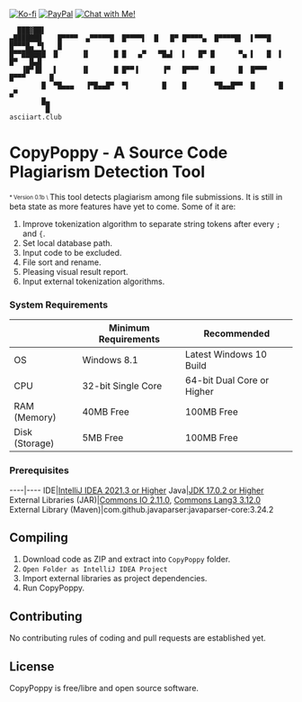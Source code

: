 [![Ko-fi](https://img.shields.io/badge/Support%20me%20on-Ko--fi-FF5E5B.svg?logo=ko-fi)](https://ko-fi.com/RisPNG)
[![PayPal](https://img.shields.io/badge/Donate%20on-PayPal-00457C.svg?logo=paypal)](https://paypal.me/itsris)
[![Chat with Me!](https://img.shields.io/badge/Discord-chat-7289da.svg?&logo=discord)](https://discord.gg/xnwRcyPn)

      ███▓██▌                                         
    ▄███████    █▀▀▀▀  ▄▀▀▀▀▀█  █▀▀▀▀▌  █   █▀ █▀▀▀▀▄  █▀▀▀▀█▌  ▌▀▀▀█  █▀▀▀█▄ ▀▌   █
    █▀▀██████  █      ▐▌      █ █   ▄▀   ▀█▄▌  ▌   █▀ █      ▀▄ ▌   █  ▌   █▀   █▄█
       ▐█▀▐█   ▌      ▐▌      █ █▀▀▐      ▐▀   █▀▀▀   █      █  █▀▀▀   █▀▀▀      █
            █  ▀█▄▄▄   ▐▀█▄▄█▀  ▀▌        █    █       ▀█▄▄█▀▀  █      █        ▄▀
            █▄
             █														asciiart.club

# CopyPoppy - A Source Code Plagiarism Detection Tool
<sub><sup>\* Version 0.1b \ </sub></sup>
This tool detects plagiarism among file submissions. It is still in beta state as more features have yet to come. Some of it are:

1. Improve tokenization algorithm to separate string tokens after every `;` and `{`.
1. Set local database path.
1. Input code to be excluded.
1. File sort and rename.
1. Pleasing visual result report.
1. Input external tokenization algorithms.

### System Requirements
 |Minimum Requirements|Recommended
----|----|----
OS|Windows 8.1|Latest Windows 10 Build
CPU|32-bit Single Core|64-bit Dual Core or Higher
RAM (Memory)|40MB Free|100MB Free
Disk (Storage)|5MB Free|100MB Free

### Prerequisites

----|----
IDE|[IntelliJ IDEA 2021.3 or Higher](https://www.jetbrains.com/idea/download)
Java|[JDK 17.0.2 or Higher](https://corretto.aws/downloads/latest/amazon-corretto-17-x64-windows-jdk.msi)
External Libraries (JAR)|[Commons IO 2.11.0](https://dlcdn.apache.org//commons/io/binaries/commons-io-2.11.0-bin.zip), [Commons Lang3 3.12.0](https://dlcdn.apache.org//commons/lang/binaries/commons-lang3-3.12.0-bin.zip)
External Library (Maven)|com.github.javaparser:javaparser-core:3.24.2

## Compiling

1. Download code as ZIP and extract into `CopyPoppy` folder.
1. `Open Folder as IntelliJ IDEA Project`
1. Import external libraries as project dependencies.
1. Run CopyPoppy.

## Contributing

No contributing rules of coding and pull requests are established yet.

## License

CopyPoppy is free/libre and open source software.